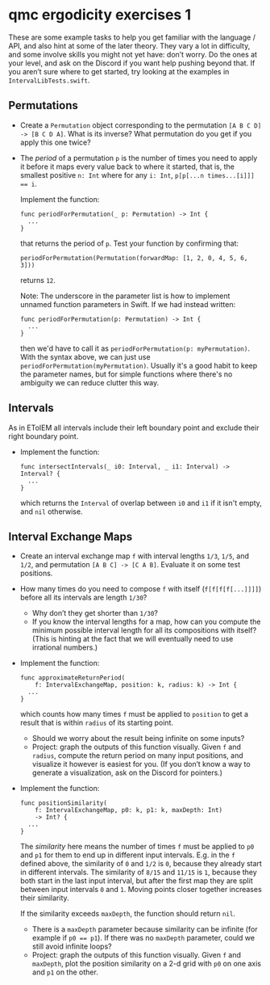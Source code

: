 # qmc ergodicity exercises 1

These are some example tasks to help you get familiar with the language / API, and also hint at some of the later theory. They vary a lot in difficulty, and some involve skills you might not yet have: don’t worry. Do the ones at your level, and ask on the Discord if you want help pushing beyond that. If you aren’t sure where to get started, try looking at the examples in `IntervalLibTests.swift`.

## Permutations

- Create a `Permutation` object corresponding to the permutation `[A B C D] -> [B C D A]`. What is its inverse? What permutation do you get if you apply this one twice?
- The _period_ of a permutation `p` is the number of times you need to apply it before it maps every value back to where it started, that is, the smallest positive `n: Int` where for any `i: Int`, `p[p[...n times...[i]]] == i`.

    Implement the function:
    ```
    func periodForPermutation(_ p: Permutation) -> Int {
      ...
    }
    ```

    that returns the period of `p`. Test your function by confirming that:
    ```
    periodForPermutation(Permutation(forwardMap: [1, 2, 0, 4, 5, 6, 3]))
    ```

    returns `12`.

    Note: The underscore in the parameter list is how to implement unnamed
    function parameters in Swift. If we had instead written:
    ```
    func periodForPermutation(p: Permutation) -> Int {
      ...
    }
    ```

    then we'd have to call it as `periodForPermutation(p: myPermutation)`. With
    the syntax above, we can just use `periodForPermutation(myPermutation)`.
    Usually it's a good habit to keep the parameter names, but for simple
    functions where there's no ambiguity we can reduce clutter this way.

## Intervals

As in EToIEM all intervals include their left boundary point and exclude their right boundary point.

- Implement the function:
    ```
    func intersectIntervals(_ i0: Interval, _ i1: Interval) -> Interval? {
      ...
    }
    ```

    which returns the `Interval` of overlap between `i0` and `i1` if it isn't empty, and `nil` otherwise.


## Interval Exchange Maps

- Create an interval exchange map `f` with interval lengths `1/3`, `1/5`, and `1/2`, and permutation `[A B C] -> [C A B]`. Evaluate it on some test positions.
- How many times do you need to compose `f` with itself (`f[f[f[f[...]]]]`) before all its intervals are length `1/30`?
    * Why don’t they get shorter than `1/30`?
    * If you know the interval lengths for a map, how can you compute the minimum possible interval length for all its compositions with itself? (This is hinting at the fact that we will eventually need to use irrational numbers.)

- Implement the function:
    ```
    func approximateReturnPeriod(
        f: IntervalExchangeMap, position: k, radius: k) -> Int {
      ...
    }
    ```

    which counts how many times `f` must be applied to `position` to get a result that is within `radius` of its starting point.

    * Should we worry about the result being infinite on some inputs?
    * Project: graph the outputs of this function visually. Given `f` and `radius`, compute the return period on many input positions, and visualize it however is easiest for you. (If you don’t know a way to generate a visualization, ask on the Discord for pointers.)

- Implement the function:

    ```
    func positionSimilarity(
        f: IntervalExchangeMap, p0: k, p1: k, maxDepth: Int)
        -> Int? {
      ...
    }
    ```

    The _similarity_ here means the number of times `f` must be applied to `p0` and `p1` for them to end up in different input intervals. E.g. in the `f` defined above, the similarity of `0` and `1/2` is `0`, because they already start in different intervals. The similarity of `8/15` and `11/15` is `1`, because they both start in the last input interval, but after the first map they are split between input intervals `0` and `1`. Moving points closer together increases their similarity.

    If the similarity exceeds `maxDepth`, the function should return `nil`.

    * There is a `maxDepth` parameter because similarity can be infinite (for example if `p0 == p1`). If there was no `maxDepth` parameter, could we still avoid infinite loops?
    * Project: graph the outputs of this function visually. Given `f` and `maxDepth`, plot the position similarity on a 2-d grid with `p0` on one axis and `p1` on the other.
